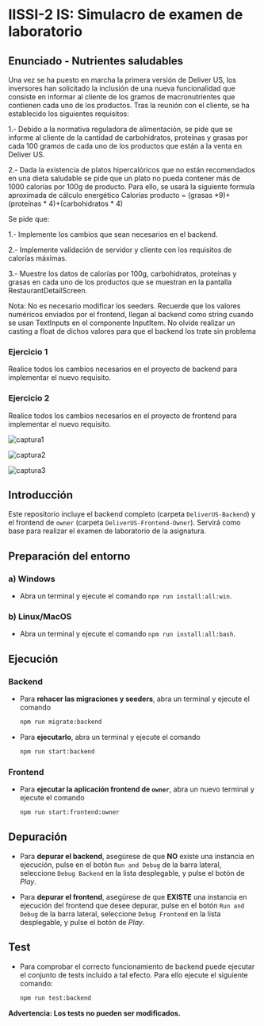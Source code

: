 # IISSI-2 IS: Simulacro de examen de laboratorio

## Enunciado - Nutrientes saludables
Una vez se ha puesto en marcha la primera versión de Deliver US, los inversores han solicitado la inclusión de una nueva funcionalidad que consiste en informar al cliente de los gramos de macronutrientes que contienen cada uno de los productos. Tras la reunión con el cliente, se ha establecido los siguientes requisitos:

1.- Debido a la normativa reguladora de alimentación, se pide que se informe al cliente de la cantidad de carbohidratos, proteínas y grasas por cada 100 gramos de cada uno de los productos que están a la venta en Deliver US.

2.- Dada la existencia de platos hipercalóricos que no están recomendados en una dieta saludable se pide que un plato no pueda contener más de 1000 calorías por 100g de producto. Para ello, se usará la siguiente formula aproximada de cálculo energético
Calorías producto = (grasas *9)+(proteínas * 4)+(carbohidratos * 4)

Se pide que:

1.- Implemente los cambios que sean necesarios en el backend.

2.- Implemente validación de servidor y cliente con los requisitos de calorías máximas.

3.- Muestre los datos de calorías por 100g, carbohidratos, proteínas y grasas en cada uno de los productos que se muestran en la pantalla RestaurantDetailScreen.

Nota: No es necesario modificar los seeders. Recuerde que los valores numéricos enviados por el frontend, llegan al backend como string cuando se usan TextInputs en el componente InputItem. No olvide realizar un casting a float de dichos valores para que el backend los trate sin problema

### Ejercicio 1

Realice todos los cambios necesarios en el proyecto de backend para implementar el nuevo requisito.

### Ejercicio 2

Realice todos los cambios necesarios en el proyecto de frontend para implementar el nuevo requisito.

![captura1](https://user-images.githubusercontent.com/19324988/235651836-d57d9c7e-4b8d-46a2-9154-b414a7abf702.png)

![captura2](https://user-images.githubusercontent.com/19324988/235651849-4d03c7d9-f332-4952-8cbc-9fa5db4f97fb.png)

![captura3](https://user-images.githubusercontent.com/19324988/235651853-e1d13916-4f47-4e17-97e0-5696b647bee7.png)

## Introducción

Este repositorio incluye el backend completo (carpeta `DeliverUS-Backend`) y el frontend de `owner` (carpeta `DeliverUS-Frontend-Owner`). Servirá como base para realizar el examen de laboratorio de la asignatura.

## Preparación del entorno

### a) Windows

* Abra un terminal y ejecute el comando `npm run install:all:win`.

### b) Linux/MacOS

* Abra un terminal y ejecute el comando `npm run install:all:bash`.

## Ejecución

### Backend

* Para **rehacer las migraciones y seeders**, abra un terminal y ejecute el comando

    ```Bash
    npm run migrate:backend
    ```

* Para **ejecutarlo**, abra un terminal y ejecute el comando

    ```Bash
    npm run start:backend
    ```

### Frontend

* Para **ejecutar la aplicación frontend de `owner`**, abra un nuevo terminal y ejecute el comando

    ```Bash
    npm run start:frontend:owner
    ```

## Depuración

* Para **depurar el backend**, asegúrese de que **NO** existe una instancia en ejecución, pulse en el botón `Run and Debug` de la barra lateral, seleccione `Debug Backend` en la lista desplegable, y pulse el botón de *Play*.

* Para **depurar el frontend**, asegúrese de que **EXISTE** una instancia en ejecución del frontend que desee depurar, pulse en el botón `Run and Debug` de la barra lateral, seleccione `Debug Frontend` en la lista desplegable, y pulse el botón de *Play*.

## Test

* Para comprobar el correcto funcionamiento de backend puede ejecutar el conjunto de tests incluido a tal efecto. Para ello ejecute el siguiente comando:

    ```Bash
    npm run test:backend
    ```
**Advertencia: Los tests no pueden ser modificados.**
